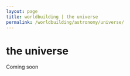 ```yaml
---
layout: page
title: worldbuilding | the universe
permalink: /worldbuilding/astronomy/universe/
---
```


# the universe

Coming soon

